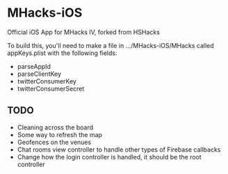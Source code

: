 MHacks-iOS
===========

Official iOS App for MHacks IV, forked from HSHacks

To build this, you'll need to make a file in .../MHacks-iOS/MHacks called appKeys.plist with the following fields:

* parseAppId
* parseClientKey
* twitterConsumerKey
* twitterConsumerSecret


TODO
----

* Cleaning across the board
* Some way to refresh the map
* Geofences on the venues
* Chat rooms view controller to handle other types of Firebase callbacks
* Change how the login controller is handled, it should be the root controller
